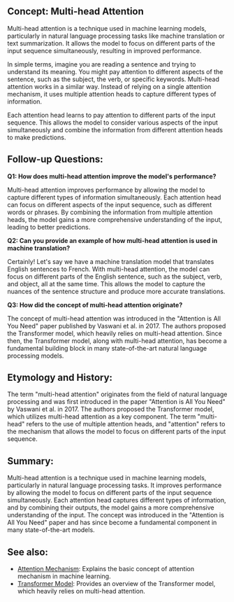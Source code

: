 ## Concept: Multi-head Attention

Multi-head attention is a technique used in machine learning models, particularly in
natural language processing tasks like machine translation or text summarization. It
allows the model to focus on different parts of the input sequence simultaneously,
resulting in improved performance.

In simple terms, imagine you are reading a sentence and trying to understand its
meaning. You might pay attention to different aspects of the sentence, such as the
subject, the verb, or specific keywords. Multi-head attention works in a similar way.
Instead of relying on a single attention mechanism, it uses multiple attention heads to
capture different types of information.

Each attention head learns to pay attention to different parts of the input sequence.
This allows the model to consider various aspects of the input simultaneously and
combine the information from different attention heads to make predictions.

## Follow-up Questions:

**Q1: How does multi-head attention improve the model's performance?**

Multi-head attention improves performance by allowing the model to capture different
types of information simultaneously. Each attention head can focus on different
aspects of the input sequence, such as different words or phrases. By combining the
information from multiple attention heads, the model gains a more comprehensive
understanding of the input, leading to better predictions.

**Q2: Can you provide an example of how multi-head attention is used in machine
translation?**

Certainly! Let's say we have a machine translation model that translates English
sentences to French. With multi-head attention, the model can focus on different parts
of the English sentence, such as the subject, verb, and object, all at the same time.
This allows the model to capture the nuances of the sentence structure and produce
more accurate translations.

**Q3: How did the concept of multi-head attention originate?**

The concept of multi-head attention was introduced in the "Attention is All You Need"
paper published by Vaswani et al. in 2017. The authors proposed the Transformer
model, which heavily relies on multi-head attention. Since then, the Transformer
model, along with multi-head attention, has become a fundamental building block in
many state-of-the-art natural language processing models.

## Etymology and History:

The term "multi-head attention" originates from the field of natural language
processing and was first introduced in the paper "Attention is All You Need" by
Vaswani et al. in 2017. The authors proposed the Transformer model, which utilizes
multi-head attention as a key component. The term "multi-head" refers to the use of
multiple attention heads, and "attention" refers to the mechanism that allows the
model to focus on different parts of the input sequence.

## Summary:

Multi-head attention is a technique used in machine learning models, particularly in
natural language processing tasks. It improves performance by allowing the model to
focus on different parts of the input sequence simultaneously. Each attention head
captures different types of information, and by combining their outputs, the model
gains a more comprehensive understanding of the input. The concept was introduced in
the "Attention is All You Need" paper and has since become a fundamental component in
many state-of-the-art models.

## See also:

- [Attention Mechanism](?concept=attention+mechanism&specialist_role=ML+Engineer&target_audience=Manager+without+much+technical+background):
  Explains the basic concept of attention mechanism in machine learning.
- [Transformer Model](?concept=transformer+model&specialist_role=ML+Engineer&target_audience=Manager+without+much+technical+background):
  Provides an overview of the Transformer model, which heavily relies on multi-head
  attention.